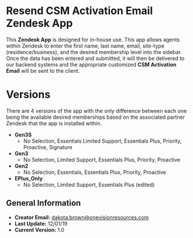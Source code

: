 # Resend CSM Activation Email Zendesk App

This **Zendesk App** is designed for in-house use. This app allows agents within Zendesk to enter the first name, last name, email, site-type (residence/business), and the desired membership level into the sidebar. Once the data has been entered and submitted, it will then be delivered to our backend systems and the appropriate customized **CSM Activation Email** will be sent to the client.

# Versions

There are 4 versions of the app with the only difference between each one being the available desired memberships based on the associated partner Zendesk that the app is installed within.

- **Gen3S**
	- No Selection, Essentials Limited Support, Essentials Plus, Priority, Proactive, Signature  
- **Gen3**
	- No Selection, Limited Support, Essentials Plus, Priority, Proactive  
- **Gen2**
	- No Selection, Essentials, Essentials Plus, Priority, Proactive  
- **EPlus_Only**
	- No Selection, Limited Support, Essentials Plus (edited)

## General Information

- **Creator Email:** dakota.brown@onevisionresources.com
- **Last Update:** 12/01/19
- **Current Version:** 1.0
